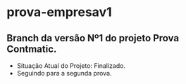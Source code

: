 # prova-empresav1
 ## Branch da versão Nº1 do projeto Prova Contmatic.
 
 - Situação Atual do Projeto: Finalizado.
 - Seguindo para a segunda prova.
	
